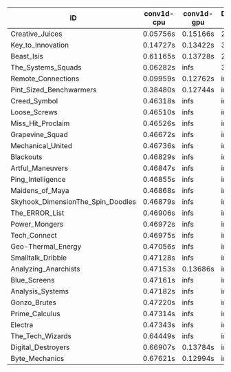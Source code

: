 |ID|conv1d-cpu|conv1d-gpu|DWSPConv2D-gpu|gemm-gpu|avg|
|-|-|-|-|-|-|
|Creative_Juices|0.05756s|0.15166s|2.89945s|1.72759s|1.20906s|
|Key_to_Innovation|0.14727s|0.13422s|3.10544s|2.14106s|1.38200s|
|Beast_Isis|0.61165s|0.13728s|2.87930s|1.93606s|1.39107s|
|The_Systems_Squads|0.06282s|infs|3.10649s|1.80384s|infs|
|Remote_Connections|0.09959s|0.12762s|infs|4.47433s|infs|
|Pint_Sized_Benchwarmers|0.38480s|0.12744s|infs|1.81473s|infs|
|Creed_Symbol|0.46318s|infs|infs|4.46326s|infs|
|Loose_Screws|0.46510s|infs|infs|4.44795s|infs|
|Miss_Hit_Proclaim|0.46526s|infs|infs|4.46144s|infs|
|Grapevine_Squad|0.46672s|infs|infs|4.46298s|infs|
|Mechanical_United|0.46736s|infs|infs|4.46994s|infs|
|Blackouts|0.46829s|infs|infs|4.45917s|infs|
|Artful_Maneuvers|0.46847s|infs|infs|4.45440s|infs|
|Ping_Intelligence|0.46855s|infs|infs|4.47828s|infs|
|Maidens_of_Maya|0.46868s|infs|infs|4.49868s|infs|
|Skyhook_DimensionThe_Spin_Doodles|0.46879s|infs|infs|4.47067s|infs|
|The_ERROR_List|0.46906s|infs|infs|4.46387s|infs|
|Power_Mongers|0.46972s|infs|infs|4.48968s|infs|
|Tech_Connect|0.46975s|infs|infs|4.47723s|infs|
|Geo-Thermal_Energy|0.47056s|infs|infs|4.47601s|infs|
|Smalltalk_Dribble|0.47128s|infs|infs|4.43216s|infs|
|Analyzing_Anarchists|0.47153s|0.13686s|infs|4.47737s|infs|
|Blue_Screens|0.47161s|infs|infs|4.49063s|infs|
|Analysis_Systems|0.47182s|infs|infs|4.46096s|infs|
|Gonzo_Brutes|0.47220s|infs|infs|4.47261s|infs|
|Prime_Calculus|0.47314s|infs|infs|4.47786s|infs|
|Electra|0.47343s|infs|infs|4.46674s|infs|
|The_Tech_Wizards|0.64449s|infs|infs|4.48628s|infs|
|Digital_Destroyers|0.66907s|0.13784s|infs|4.45010s|infs|
|Byte_Mechanics|0.67621s|0.12994s|infs|4.46287s|infs|
